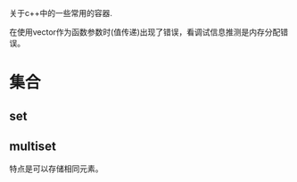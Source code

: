 关于c++中的一些常用的容器.

在使用vector作为函数参数时(值传递)出现了错误，看调试信息推测是内存分配错误。



# 集合

## set

## multiset

特点是可以存储相同元素。